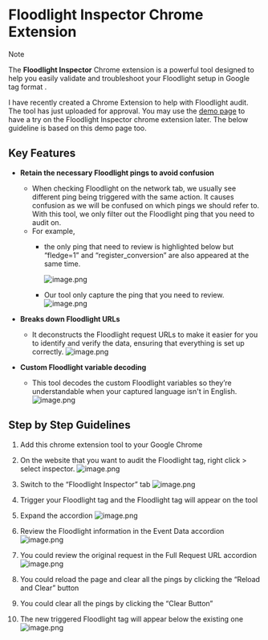 # Floodlight Inspector Chrome Extension

> [!NOTE]
> The **Floodlight Inspector** Chrome extension is a powerful tool designed to help you easily validate and troubleshoot your Floodlight setup in Google tag format . 

I have recently created a Chrome Extension to help with Floodlight audit. The tool has just uploaded for approval. You may use the <a href="https://annnnangan.github.io/demo-page-for-floodlight-inspector-chrome-extension/" target="_blank">demo page</a> to have a try on the Floodlight Inspector chrome extension later. The below guideline is based on this demo page too. 


## Key Features

- **Retain the necessary Floodlight pings to avoid confusion**
    - When checking Floodlight on the network tab, we usually see different ping being triggered with the same action. It causes confusion as we will be confused on which pings we should refer to. With this tool, we only filter out the Floodlight ping that you need to audit on.
    - For example,
        - the only ping that need to review is highlighted below but “fledge=1” and “register_conversion” are also appeared at the same time.
        
            ![image.png](https://firebasestorage.googleapis.com/v0/b/testing-c9537.appspot.com/o/Floodlight-inspector%2Ffloodlight-inspector-2.png?alt=media&token=e9a893b1-72ad-4477-98d1-dfdef34d10aa)

        - Our tool only capture the ping that you need to review.
            ![image.png](https://firebasestorage.googleapis.com/v0/b/testing-c9537.appspot.com/o/Floodlight-inspector%2Ffloodlight-inspector-3.png?alt=media&token=2247467e-698d-4267-adce-0398438785e4)

           
            
- **Breaks down Floodlight URLs**
    - It deconstructs the Floodlight request URLs to make it easier for you to identify and verify the data, ensuring that everything is set up correctly.
    ![image.png](https://firebasestorage.googleapis.com/v0/b/testing-c9537.appspot.com/o/Floodlight-inspector%2Ffloodlight-inspector-4.png?alt=media&token=d21117fc-2927-4668-95fd-4888158103ad)
        
       
        
- **Custom Floodlight variable decoding**
    - This tool decodes the custom Floodlight variables so they’re understandable when your captured language isn't in English.
    ![image.png](https://firebasestorage.googleapis.com/v0/b/testing-c9537.appspot.com/o/Floodlight-inspector%2Ffloodlight-inspector-5.png?alt=media&token=2d6ef341-acda-4916-9d4d-1201b64d1648)
   
    

## Step by Step Guidelines

1. Add this chrome extension tool to your Google Chrome 
2. On the website that you want to audit the Floodlight tag, right click > select inspector. 
    ![image.png](https://firebasestorage.googleapis.com/v0/b/testing-c9537.appspot.com/o/Floodlight-inspector%2Ffloodlight-inspector-6.png?alt=media&token=65f48e51-1e74-43b0-9821-37e7f8e3def6)
        
        
3. Switch to the “Floodlight Inspector” tab
    ![image.png](https://firebasestorage.googleapis.com/v0/b/testing-c9537.appspot.com/o/Floodlight-inspector%2Ffloodlight-inspector-7.png?alt=media&token=61bf2799-b3aa-456c-a537-f22dde91e8a6)
        
       
        
4. Trigger your Floodlight tag and the Floodlight tag will appear on the tool
5. Expand the accordion 
    ![image.png](https://firebasestorage.googleapis.com/v0/b/testing-c9537.appspot.com/o/Floodlight-inspector%2Ffloodlight-inspector-8.png?alt=media&token=1f7b5b07-6a57-4009-815c-124e571db11e)
        
       
        
6. Review the Floodlight information in the Event Data accordion 
    ![image.png](https://firebasestorage.googleapis.com/v0/b/testing-c9537.appspot.com/o/Floodlight-inspector%2Ffloodlight-inspector-11.png?alt=media&token=b7408a03-1473-41bf-ae46-3fde76f1f50b)
        
       
        
7. You could review the original request in the Full Request URL accordion
    ![image.png](https://firebasestorage.googleapis.com/v0/b/testing-c9537.appspot.com/o/Floodlight-inspector%2Ffloodlight-inspector-9.png?alt=media&token=4028566c-446e-4ea9-9eb7-c98853e2f3c8)
        
       
        
8. You could reload the page and clear all the pings by clicking the “Reload and Clear” button
9. You could clear all the pings by clicking the “Clear Button”
10. The new triggered Floodlight tag will appear below the existing one
    ![image.png](https://firebasestorage.googleapis.com/v0/b/testing-c9537.appspot.com/o/Floodlight-inspector%2Ffloodlight-inspector-10.png?alt=media&token=f97eab0f-597e-4750-8a3b-7ce08a24585d)
        
 
